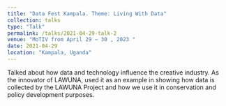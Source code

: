 ```yaml
---
title: "Data Fest Kampala. Theme: Living With Data"
collection: talks
type: "Talk"
permalink: /talks/2021-04-29-talk-2
venue: "MoTIV from April 29 – 30 , 2023 "
date: 2021-04-29
location: "Kampala, Uganda"
---
```


Talked about how data and technology influence the creative industry. As the innovator of LAWUNA, used it as an example in showing how data is collected by the LAWUNA Project and how we use it in conservation and policy development purposes.
